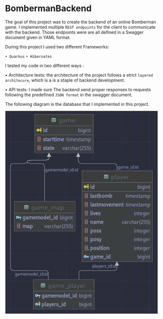 # BombermanBackend

The goal of this project was to create the backend of an online Bomberman game.
I implemented multiple `REST endpoints` for the client to communicate with the backend.
Those endpoints were are all defined in a Swagger document given in YAML format.

During this project I used two different Frameworks:

`• Quarkus`
`• Hibernates`

I tested my code in two different ways :


• Architecture tests: 
  the architecture of the project follows a strict `layered architecure`, which is a is a staple of backend development.

• API tests: 
  I made sure The backend send proper responses to requests following the predefined `JSON format` in the swagger document.
  
The following diagram is the database that I implemented in this project.


![Could not Load file!](DataBases.png "DataBase Diagram")
